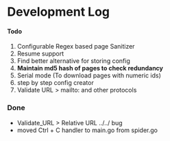 # Development Log

#### Todo 
1. Configurable Regex based page Sanitizer  
2. Resume support
3. Find better alternative for storing config
4. __Maintain md5 hash of pages to check redundancy__
5. Serial mode (To download pages with numeric ids)
6. step by step config creator 
7. Validate URL > mailto: and other protocols

### Done
- Validate_URL > Relative URL ../../  bug
- moved Ctrl + C handler to main.go from spider.go